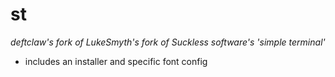 # st
_deftclaw's fork of LukeSmyth's fork of Suckless software's 'simple terminal'_  

- includes an installer and specific font config
